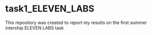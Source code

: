 # task1_ELEVEN_LABS
This repository was created to report my results on the first summer intership ELEVEN LABS task

